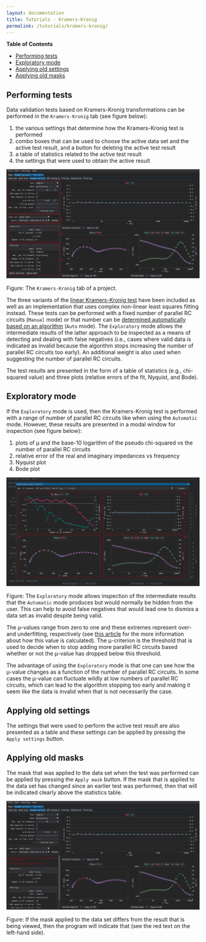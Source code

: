 ```yaml
---
layout: documentation
title: Tutorials - Kramers-Kronig
permalink: /tutorials/kramers-kronig/
---
```


<!--
TODO:
- Screenshot(s)
-->

**Table of Contents**

- [Performing tests](#performing-tests)
- [Exploratory mode](#exploratory-mode)
- [Applying old settings](#applying-old-settings)
- [Applying old masks](#applying-old-masks)


## Performing tests

Data validation tests based on Kramers-Kronig transformations can be performed in the `Kramers-Kronig` tab (see figure below):

  1. the various settings that determine how the Kramers-Kronig test is performed
  2. combo boxes that can be used to choose the active data set and the active test result, and a button for deleting the active test result
  3. a table of statistics related to the active test result
  4. the settings that were used to obtain the active result

![Kramers-Kronig tab](images/kramers-kronig-tab.png)

Figure: The `Kramers-Kronig` tab of a project.

The three variants of the [linear Kramers-Kronig test](https://doi.org/10.1149/1.2044210) have been included as well as an implementation that uses complex non-linear least squares fitting instead.
These tests can be performed with a fixed number of parallel RC circuits (`Manual` mode) or that number can be [determined automatically based on an algorithm](https://doi.org/10.1016/j.electacta.2014.01.034) (`Auto` mode).
The `Exploratory` mode allows the intermediate results of the latter approach to be inspected as a means of detecting and dealing with false negatives (i.e., cases where valid data is indicated as invalid because the algorithm stops increasing the number of parallel RC circuits too early).
An additional weight is also used when suggesting the number of parallel RC circuits.

The test results are presented in the form of a table of statistics (e.g., chi-squared value) and three plots (relative errors of the fit, Nyquist, and Bode).

## Exploratory mode

If the `Exploratory` mode is used, then the Kramers-Kronig test is performed with a range of number of parallel RC circuits like when using the `Automatic` mode.
However, these results are presented in a modal window for inspection (see figure below):

  1. plots of μ and the base-10 logarithm of the pseudo chi-squared vs the number of parallel RC circuits
  2. relative error of the real and imaginary impedances vs frequency
  3. Nyquist plot
  4. Bode plot

![Exploratory test results](images/kramers-kronig-tab-exploratory-test-results.png)

Figure: The `Exploratory` mode allows inspection of the intermediate results that the `Automatic` mode produces but would normally be hidden from the user. This can help to avoid false negatives that would lead one to dismiss a data set as invalid despite being valid.

The μ-values range from zero to one and these extremes represent over- and underfitting, respectively (see [this article](https://doi.org/10.1016/j.electacta.2014.01.034) for the more information about how this value is calculated).
The μ-criterion is the threshold that is used to decide when to stop adding more parallel RC circuits based whether or not the μ-value has dropped below this threshold.

The advantage of using the `Exploratory` mode is that one can see how the μ-value changes as a function of the number of parallel RC circuits.
In some cases the μ-value can fluctuate wildly at low numbers of parallel RC circuits, which can lead to the algorithm stopping too early and making it seem like the data is invalid when that is not necessarily the case.


## Applying old settings

The settings that were used to perform the active test result are also presented as a table and these settings can be applied by pressing the `Apply settings` button.


## Applying old masks

The mask that was applied to the data set when the test was performed can be applied by pressing the `Apply mask` button.
If the mask that is applied to the data set has changed since an earlier test was performed, then that will be indicated clearly above the statistics table.

![Invalid result because the data set mask has changed](images/kramers-kronig-tab-mask-warning.png)

Figure: If the mask applied to the data set differs from the result that is being viewed, then the program will indicate that (see the red text on the left-hand side).